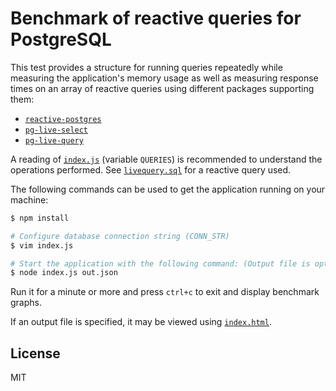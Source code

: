 # Benchmark of reactive queries for PostgreSQL

This test provides a structure for running queries repeatedly while measuring the
application's memory usage as well as measuring response times on an array of
reactive queries using different packages supporting them:
 * [`reactive-postgres`](https://github.com/tozd/node-reactive-postgres)
 * [`pg-live-select`](https://github.com/numtel/pg-live-select)
 * [`pg-live-query`](https://github.com/nothingisdead/pg-live-query)

A reading of [`index.js`](./index.js) (variable `QUERIES`) is recommended to understand the operations
performed. See [`livequery.sql`](./livequery.sql) for a reactive query used.

The following commands can be used to get the application running on your machine:

```bash
$ npm install

# Configure database connection string (CONN_STR)
$ vim index.js

# Start the application with the following command: (Output file is optional)
$ node index.js out.json
```

Run it for a minute or more and press `ctrl+c` to exit and display benchmark graphs.

If an output file is specified, it may be viewed using [`index.html`](./index.html).

## License

MIT
